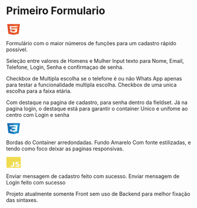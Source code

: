 <h1>Primeiro Formulario</h1>

 

<img align="center" alt="HTML" height="30" width="40" src="https://raw.githubusercontent.com/devicons/devicon/master/icons/html5/html5-original.svg">

Formulário com o maior números de funções para um cadastro rápido possível. 

Seleção entre valores de Homens e Mulher
Input texto para Nome, Email, Telefone, Login, Senha e confirmaçao de senha.

Checkbox de Multipla escolha se o telefone é ou não Whats App apenas para testar a funcionalidade multipla escolha. 
Checkbox de uma unica escolha para a faixa etária.

Com destaque na pagina de cadastro, para senha dentro da fieldset. 
Já na pagina login, o destaque está para garantir o container Unico e unifome ao centro com Login e senha


<img align="center" alt="CSS" height="30" width="40" src="https://raw.githubusercontent.com/devicons/devicon/master/icons/css3/css3-original.svg">

Bordas do Container arredondadas. 
Fundo Amarelo 
Com fonte estilizadas, 
e tendo como foco deixar as paginas responsivas. 

<img align="center" alt="Js" height="30" width="40" src="https://raw.githubusercontent.com/devicons/devicon/master/icons/javascript/javascript-plain.svg">

Enviar mensagem de cadastro feito com sucesso.
Enviar mensagem de Login feito com sucesso

Projeto atualmente somente Front sem uso de Backend para melhor fixação das sintaxes.
